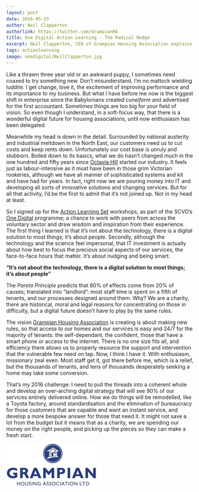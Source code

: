 ```yaml
---
layout: post
date: 2016-05-23
author: Neil Clapperton
authorlink: https://twitter.com/GrampianHA
title: One Digital Action Learning - The Radical Nudge
excerpt: Neil Clapperton, CEO of Grampian Housing Association explains the relevance of working towards organisational digital change within the third sector
tags: actionlearning
image: onedigital/NeilClapperton.jpg
---
```

Like a thrawn three year old or an awkward puppy, I sometimes need coaxed to try something new.  Don’t misunderstand,  I’m no mattock wielding luddite. I get change, love it, the excitement of improving performance and its importance to my business.  But what I have before me now is the biggest shift in enterprise since the Babylonians created _cuneiform_ and advertised for the first accountant.  Sometimes things are too big for your field of vision.  So even though I understand, in a soft-focus way, that there is a wonderful digital future for housing associations, until now enthusiasm has been delegated.

Meanwhile my head is down in the detail.  Surrounded by national austerity and industrial meltdown in the North East, our customers need us to cut costs and keep rents down.  Unfortunately our cost base is unruly and stubborn.  Boiled down to its basics, what we do hasn’t changed much in the one hundred and fifty years since [Octavia Hill](https://en.wikipedia.org/wiki/Octavia_Hill) started our industry.  It feels just as labour-intensive as it must have been in those grim Victorian rookeries, although we have all manner of sophisticated systems and kit and have had for years.  In fact, right now we are pouring money into IT and developing all sorts of innovative solutions and changing services.  But for all that activity, I’d be the first to admit that it’s not joined up.  Not in my head at least.

So I signed up for the [Action Learning Set](http://digital.scvo.org.uk/onedigital/actionlearning/) workshops, as part of the SCVO’s [One Digital](http://digital.scvo.org.uk/onedigital/) programme; a chance to work with peers from across the voluntary sector and draw wisdom and inspiration from their experience. The first thing I learned is that it’s not about the technology, there is a digital solution to most things; it’s about people.  Secondly, although the technology and the science feel impersonal, that IT investment is actually about how best to focus the precious social aspects of our services, the face-to-face hours that matter.  It’s about nudging and being smart.<br />

__“It’s not about the technology, there is a digital solution to most things; it’s about people”__

The _Pareto Principle_ predicts that 80% of effects come from 20% of causes; translated into “landlord”: most staff time is spent on a fifth of tenants, and our processes designed around them.  Why?  We are a charity, there are historical, moral and legal reasons for concentrating on those in difficulty, but a digital future doesn’t have to play by the same rules.

The vision [Grampian Housing Association](http://www.grampianhousing.co.uk/) is creating is about making new rules, so that access to our homes and our services is easy and 24/7 for the majority of tenants: the self-dependant, the confident, those that have a smart phone or access to the internet.  There is no one size fits all, and efficiency there allows us to properly resource the support and intervention that the vulnerable few need on tap.  Now, I think I have it.  With enthusiasm, missionary zeal even.  Most staff get it, got there before me, which is a relief, but the thousands of tenants, and tens of thousands desperately seeking a home may take some conversion.

That’s my 2016 challenge: I need to pull the threads into a coherent whole and develop an over-arching digital strategy that will see 90% of our services entirely delivered online.  How we do things will be remodelled, like a Toyota factory, around standardisation and the elimination of bureaucracy for those customers that are capable and want an instant service, and develop a more bespoke answer for those that need it.  It might not save a lot from the budget but it means that as a charity, we are spending our money on the right people, and picking up the pieces so they can make a fresh start.

![Grampian Housing Association](/images/onedigital/grampian_housing_association.jpg)
